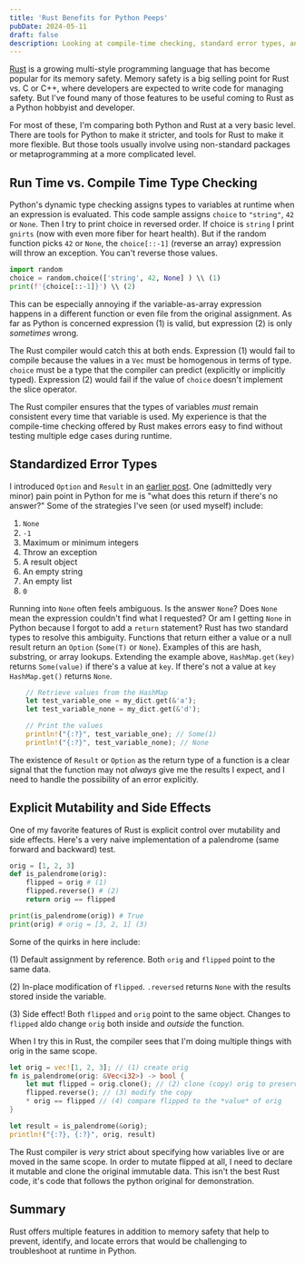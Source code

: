 ```yaml
---
title: 'Rust Benefits for Python Peeps'
pubDate: 2024-05-11
draft: false
description: Looking at compile-time checking, standard error types, and controlled mutability.
---
```


[Rust](https://www.rust-lang.org) is a growing multi-style programming language that has become popular for its memory safety. Memory safety is a big selling point for Rust vs. C or C++, where developers are expected to write code for managing safety. But I've found many of those features to be useful coming to Rust as a Python hobbyist and developer. 

For most of these, I'm comparing both Python and Rust at a very basic level. There are tools for Python to make it stricter, and tools for Rust to make it more flexible. But those tools usually involve using non-standard packages or metaprogramming at a more complicated level. 

## Run Time vs. Compile Time Type Checking

Python's dynamic type checking assigns types to variables at runtime when an expression is evaluated. This code sample assigns `choice` to `"string"`, `42` or `None`. Then I try to print choice in reversed order. If choice is `string` I print `gnirts` (now with even more fiber for heart health). But if the random function picks `42` or `None`, the `choice[::-1]` (reverse an array) expression will throw an exception. You can't reverse those values.

````python
import random
choice = random.choice(['string', 42, None] ) \\ (1)
print(f'{choice[::-1]}') \\ (2)
````

This can be especially annoying if the variable-as-array expression happens in a different function or even file from the original assignment.  As far as Python is concerned expression (1) is valid, but expression (2) is only *sometimes* wrong. 

The Rust compiler would catch this at both ends. Expression (1) would fail to compile because the values in a `Vec` must be homogenous in terms of type. `choice` must be a type that the compiler can predict (explicitly or implicitly typed). Expression (2) would fail if the value of `choice` doesn't implement the slice operator. 

The Rust compiler ensures that the types of variables *must* remain consistent every time that variable is used. My experience is that the compile-time checking offered by Rust makes errors easy to find without testing multiple edge cases during runtime.

## Standardized Error Types

I introduced `Option` and `Result` in an [earlier post](/posts/cat-option-result/). One (admittedly very minor) pain point in Python for me is "what does this return if there's no answer?" Some of the strategies I've seen (or used myself) include:

1. `None`
2. `-1` 
3. Maximum or minimum integers
4. Throw an exception
5. A result object
6. An empty string
7. An empty list
8. `0`

Running into `None` often feels ambiguous. Is the answer `None`? Does `None` mean the expression couldn't find what I requested?  Or am I getting `None` in Python because I forgot to add a `return` statement? Rust has two standard types to resolve this ambiguity. Functions that return either a value or a null result return an `Option` (`Some(T)` or `None`). Examples of this are hash, substring, or array lookups. Extending the example above, `HashMap.get(key)` returns `Some(value)` if there's a value at `key`. If there's not a value at `key` `HashMap.get()` returns `None`.


```rust
    // Retrieve values from the HashMap
    let test_variable_one = my_dict.get(&'a');
    let test_variable_none = my_dict.get(&'d');

    // Print the values
    println!("{:?}", test_variable_one); // Some(1)
    println!("{:?}", test_variable_none); // None
```

The existence of `Result` or `Option` as the return type of a function is a clear signal that the function may not *always* give me the results I expect, and I need to handle the possibility of an error explicitly.

## Explicit Mutability and Side Effects

One of my favorite features of Rust is explicit control over mutability and side effects. Here's a very naive implementation of a palendrome (same forward and backward) test.

````python
orig = [1, 2, 3]
def is_palendrome(orig): 
    flipped = orig # (1)
    flipped.reverse() # (2)
    return orig == flipped

print(is_palendrome(orig)) # True
print(orig) # orig = [3, 2, 1] (3)
````

Some of the quirks in here include: 

(1) Default assignment by reference. Both `orig` and `flipped` point to the same data.   

(2) In-place modification of `flipped`. `.reversed` returns `None` with the results stored inside the variable. 

(3) Side effect! Both `flipped` and `orig` point to the same object. Changes to `flipped` aldo change `orig` both inside and *outside* the function.

When I try this in Rust, the compiler sees that I'm doing multiple things with orig in the same scope. 

````rust
let orig = vec![1, 2, 3]; // (1) create orig
fn is_palendrome(orig: &Vec<i32>) -> bool {
    let mut flipped = orig.clone(); // (2) clone (copy) orig to preserve it
    flipped.reverse(); // (3) modify the copy
    * orig == flipped // (4) compare flipped to the *value* of orig
}

let result = is_palendrome(&orig);
println!("{:?}, {:?}", orig, result)
````

The Rust compiler is *very* strict about specifying how variables live or are moved in the same scope. In order to mutate flipped at all, I need to declare it mutable and clone the original immutable data. This isn't the best Rust code, it's code that follows the python original for demonstration.

## Summary

Rust offers multiple features in addition to memory safety that help to prevent, identify, and locate errors that would be challenging to troubleshoot at runtime in Python. 




